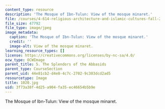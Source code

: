 ```yaml
---
content_type: resource
description: 'The Mosque of Ibn-Tulun: View of the mosque minaret.'
file: /courses/4-614-religious-architecture-and-islamic-cultures-fall-2002/3f73a38f4d25a904fa35ec46654b5b9e_1020.jpg
file_size: 47792
file_type: image/jpeg
image_metadata:
  caption: 'The Mosque of Ibn-Tulun: View of the mosque minaret.'
  credit: ''
  image-alt: View of the mosque minaret.
learning_resource_types: []
license: https://creativecommons.org/licenses/by-nc-sa/4.0/
ocw_type: OCWImage
parent_title: 5. The Splendors of the Abbasids
parent_type: CourseSection
parent_uid: 44e81cb2-d4e8-4c7c-2702-9c303dcd2ad5
resourcetype: Image
title: 1020.jpg
uid: 3f73a38f-4d25-a904-fa35-ec46654b5b9e
---
```

The Mosque of Ibn-Tulun: View of the mosque minaret.